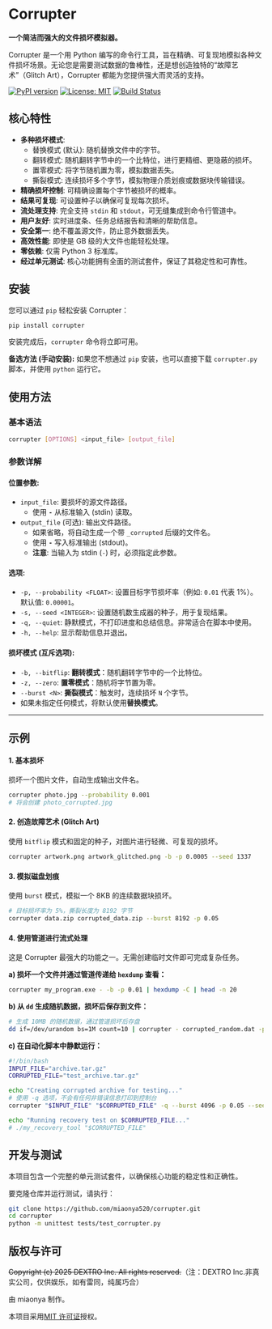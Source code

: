 # Corrupter

**一个简洁而强大的文件损坏模拟器。**

Corrupter 是一个用 Python 编写的命令行工具，旨在精确、可复现地模拟各种文件损坏场景。无论您是需要测试数据的鲁棒性，还是想创造独特的“故障艺术”（Glitch Art），Corrupter 都能为您提供强大而灵活的支持。

[![PyPI version](https://badge.fury.io/py/corrupter.svg)](https://badge.fury.io/py/corrupter)
[![License: MIT](https://img.shields.io/badge/License-MIT-yellow.svg)](https://opensource.org/licenses/MIT)
[![Build Status](https://img.shields.io/badge/build-passing-brightgreen.svg)]()

## 核心特性

*   **多种损坏模式**:
    * 替换模式 (默认): 随机替换文件中的字节。
    * 翻转模式: 随机翻转字节中的一个比特位，进行更精细、更隐蔽的损坏。
    * 置零模式: 将字节随机置为零，模拟数据丢失。
    * 撕裂模式: 连续损坏多个字节，模拟物理介质划痕或数据块传输错误。
*   **精确损坏控制**: 可精确设置每个字节被损坏的概率。
*   **结果可复现**: 可设置种子以确保可复现每次损坏。
*   **流处理支持**: 完全支持 `stdin` 和 `stdout`，可无缝集成到命令行管道中。
*   **用户友好**: 实时进度条、任务总结报告和清晰的帮助信息。
*   **安全第一**: 绝不覆盖源文件，防止意外数据丢失。
*   **高效性能**: 即使是 GB 级的大文件也能轻松处理。
*   **零依赖**: 仅需 Python 3 标准库。
*   **经过单元测试**: 核心功能拥有全面的测试套件，保证了其稳定性和可靠性。

## 安装

您可以通过 `pip` 轻松安装 Corrupter：

```bash
pip install corrupter
```
安装完成后，`corrupter` 命令将立即可用。

**备选方法 (手动安装):**
如果您不想通过 `pip` 安装，也可以直接下载 `corrupter.py` 脚本，并使用 `python` 运行它。

## 使用方法

### 基本语法
```bash
corrupter [OPTIONS] <input_file> [output_file]
```

### 参数详解

#### 位置参数:
*   `input_file`: 要损坏的源文件路径。
    *   使用 **`-`** 从标准输入 (stdin) 读取。
*   `output_file` (可选): 输出文件路径。
    *   如果省略，将自动生成一个带 `_corrupted` 后缀的文件名。
    *   使用 **`-`** 写入标准输出 (stdout)。
    *   **注意**: 当输入为 stdin (`-`) 时，必须指定此参数。

#### 选项:
*   `-p, --probability <FLOAT>`: 设置目标字节损坏率（例如: `0.01` 代表 1%）。默认值: `0.00001`。
*   `-s, --seed <INTEGER>`: 设置随机数生成器的种子，用于复现结果。
*   `-q, --quiet`: 静默模式，不打印进度和总结信息。非常适合在脚本中使用。
*   `-h, --help`: 显示帮助信息并退出。

#### 损坏模式 (互斥选项):
*   `-b, --bitflip`: **翻转模式**：随机翻转字节中的一个比特位。
*   `-z, --zero`: **置零模式**：随机将字节置为零。
*   `--burst <N>`: **撕裂模式**：触发时，连续损坏 `N` 个字节。
*   如果未指定任何模式，将默认使用**替换模式**。

---

## 示例

#### 1. 基本损坏
损坏一个图片文件，自动生成输出文件名。
```bash
corrupter photo.jpg --probability 0.001
# 将会创建 photo_corrupted.jpg
```

#### 2. 创造故障艺术 (Glitch Art)
使用 `bitflip` 模式和固定的种子，对图片进行轻微、可复现的损坏。
```bash
corrupter artwork.png artwork_glitched.png -b -p 0.0005 --seed 1337
```

#### 3. 模拟磁盘划痕
使用 `burst` 模式，模拟一个 8KB 的连续数据块损坏。
```bash
# 目标损坏率为 5%，撕裂长度为 8192 字节
corrupter data.zip corrupted_data.zip --burst 8192 -p 0.05
```

#### 4. 使用管道进行流式处理
这是 Corrupter 最强大的功能之一。无需创建临时文件即可完成复杂任务。

**a) 损坏一个文件并通过管道传递给 `hexdump` 查看：**
```bash
corrupter my_program.exe - -b -p 0.01 | hexdump -C | head -n 20
```

**b) 从 `dd` 生成随机数据，损坏后保存到文件：**
```bash
# 生成 10MB 的随机数据，通过管道损坏后存盘
dd if=/dev/urandom bs=1M count=10 | corrupter - corrupted_random.dat -p 0.1
```

**c) 在自动化脚本中静默运行：**
```bash
#!/bin/bash
INPUT_FILE="archive.tar.gz"
CORRUPTED_FILE="test_archive.tar.gz"

echo "Creating corrupted archive for testing..."
# 使用 -q 选项，不会有任何非错误信息打印到控制台
corrupter "$INPUT_FILE" "$CORRUPTED_FILE" -q --burst 4096 -p 0.05 --seed 42

echo "Running recovery test on $CORRUPTED_FILE..."
# ./my_recovery_tool "$CORRUPTED_FILE"
```

## 开发与测试

本项目包含一个完整的单元测试套件，以确保核心功能的稳定性和正确性。

要克隆仓库并运行测试，请执行：
```bash
git clone https://github.com/miaonya520/corrupter.git
cd corrupter
python -m unittest tests/test_corrupter.py
```

## 版权与许可

~~Copyright (c) 2025 DEXTRO Inc. All rights reserved.~~（注：DEXTRO Inc.非真实公司，仅供娱乐，如有雷同，纯属巧合）

由 miaonya 制作。

本项目采用[MIT 许可证](https://opensource.org/licenses/MIT)授权。